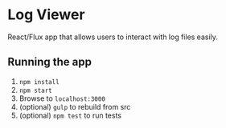 Log Viewer
===

React/Flux app that allows users to interact with log files easily.

Running the app
---

1. `npm install`
2. `npm start`
3. Browse to `localhost:3000`
4. (optional) `gulp` to rebuild from src
5. (optional) `npm test` to run tests